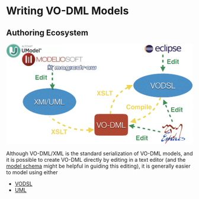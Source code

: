 Writing VO-DML Models
=====================

Authoring Ecosystem
-------------------


![](../images/ecosystem.png)

Although VO-DML/XML is the standard serialization of VO-DML models, and it is possible to create VO-DML directly
by editing in a text editor (and the [model schema](https://github.com/ivoa/vo-dml/tree/master/xsd/vo-dml-v1.0.xsd) might be helpful in guiding this editing), it is generally easier to model using either

* [VODSL](VODSL.md)
* [UML](UML.md)

